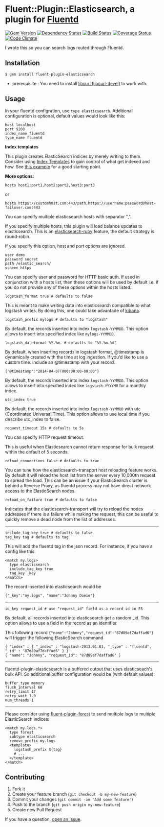 # Fluent::Plugin::Elasticsearch, a plugin for [Fluentd](http://fluentd.org)

[![Gem Version](https://badge.fury.io/rb/fluent-plugin-elasticsearch.png)](http://badge.fury.io/rb/fluent-plugin-elasticsearch)
[![Dependency Status](https://gemnasium.com/uken/guard-sidekiq.png)](https://gemnasium.com/uken/fluent-plugin-elasticsearch)
[![Build Status](https://travis-ci.org/uken/fluent-plugin-elasticsearch.png?branch=master)](https://travis-ci.org/uken/fluent-plugin-elasticsearch)
[![Coverage Status](https://coveralls.io/repos/uken/fluent-plugin-elasticsearch/badge.png)](https://coveralls.io/r/uken/fluent-plugin-elasticsearch)
[![Code Climate](https://codeclimate.com/github/uken/fluent-plugin-elasticsearch.png)](https://codeclimate.com/github/uken/fluent-plugin-elasticsearch)

I wrote this so you can search logs routed through Fluentd.

## Installation

    $ gem install fluent-plugin-elasticsearch

* prerequisite : You need to install [libcurl (libcurl-devel)](http://curl.haxx.se/libcurl/) to work with.

## Usage

In your fluentd configration, use `type elasticsearch`. Additional configuration is optional, default values would look like this:

```
host localhost
port 9200
index_name fluentd
type_name fluentd
```

**Index templates**

This plugin creates ElasticSearch indices by merely writing to them. Consider using [Index Templates](http://www.elasticsearch.org/guide/en/elasticsearch/reference/current/indices-templates.html) to gain control of what get indexed and how. See [this example](https://github.com/uken/fluent-plugin-elasticsearch/issues/33#issuecomment-38693282) for a good starting point.

**More options:**

```
hosts host1:port1,host2:port2,host3:port3
```

or

```
hosts https://customhost.com:443/path,https://username:password@host-failover.com:443
```

You can specify multiple elasticsearch hosts with separator ",".

If you specify multiple hosts, this plugin will load balance updates to elasticsearch. This is an [elasticsearch-ruby](https://github.com/elasticsearch/elasticsearch-ruby) feature, the default strategy is round-robin.

If you specify this option, host and port options are ignored.

```
user demo
password secret
path /elastic_search/
scheme https
```

You can specify user and password for HTTP basic auth. If used in conjunction with a hosts list, then these options will be used by default i.e. if you do not provide any of these options within the hosts listed.


```
logstash_format true # defaults to false
```

This is meant to make writing data into elasticsearch compatible to what logstash writes. By doing this, one could take advantade of [kibana](http://kibana.org/).

```
logstash_prefix mylogs # defaults to "logstash"
```

By default, the records inserted into index `logstash-YYMMDD`. This option allows to insert into specified index like `mylogs-YYMMDD`.

```
logstash_dateformat %Y.%m. # defaults to "%Y.%m.%d"
```

By default, when inserting records in logstash format, @timestamp is dynamically created with the time at log ingestion. If you'd like to use a custom time. Include an @timestamp with your record.

```
{"@timestamp":"2014-04-07T000:00:00-00:00"}
```

By default, the records inserted into index `logstash-YYMMDD`. This option allows to insert into specified index like `logstash-YYYYMM` for a monthly index.

```
utc_index true
```

By default, the records inserted into index `logstash-YYMMDD` with utc (Coordinated Universal Time). This option allows to use local time if you describe utc_index to false.

```
request_timeout 15s # defaults to 5s
```

You can specify HTTP request timeout.

This is useful when Elasticsearch cannot return response for bulk request within the default of 5 seconds.

```
reload_connections false # defaults to true
```

You can tune how the elasticsearch-transport host reloading feature works. By default it will reload the host list from the server
every 10,000th request to spread the load. This can be an issue if your ElasticSearch cluster is behind a Reverse Proxy,
as fluentd process may not have direct network access to the ElasticSearch nodes.

```
reload_on_failure true # defaults to false
```

Indicates that the elasticsearch-transport will try to reload the nodes addresses if there is a failure while making the
request, this can be useful to quickly remove a dead node from the list of addresses.

---

```
include_tag_key true # defaults to false
tag_key tag # defaults to tag
```

This will add the fluentd tag in the json record. For instance, if you have a config like this:

```
<match my.logs>
  type elasticsearch
  include_tag_key true
  tag_key _key
</match>
```

The record inserted into elasticsearch would be

```
{"_key":"my.logs", "name":"Johnny Doeie"}
```

---

```
id_key request_id # use "request_id" field as a record id in ES
```

By default, all records inserted into elasticsearch get a random _id. This option allows to use a field in the record as an identifier.

This following record `{"name":"Johnny","request_id":"87d89af7daffad6"}` will trigger the following ElasticSearch command

```
{ "index" : { "_index" : "logstash-2013.01.01, "_type" : "fluentd", "_id" : "87d89af7daffad6" } }
{ "name": "Johnny", "request_id": "87d89af7daffad6" }
```

---

fluentd-plugin-elasticsearch is a buffered output that uses elasticseach's bulk API. So additional buffer configuration would be (with default values):

```
buffer_type memory
flush_interval 60
retry_limit 17
retry_wait 1.0
num_threads 1
```

---

Please consider using [fluent-plugin-forest](https://github.com/tagomoris/fluent-plugin-forest) to send multiple logs to multiple ElasticSearch indices:

```
<match my.logs.*>
  type forest
  subtype elasticsearch
  remove_prefix my.logs
  <template>
    logstash_prefix ${tag}
    # ...
  </template>
</match>
```

## Contributing

1. Fork it
2. Create your feature branch (`git checkout -b my-new-feature`)
3. Commit your changes (`git commit -am 'Add some feature'`)
4. Push to the branch (`git push origin my-new-feature`)
5. Create new Pull Request

If you have a question, [open an Issue](https://github.com/uken/fluent-plugin-elasticsearch/issues).
